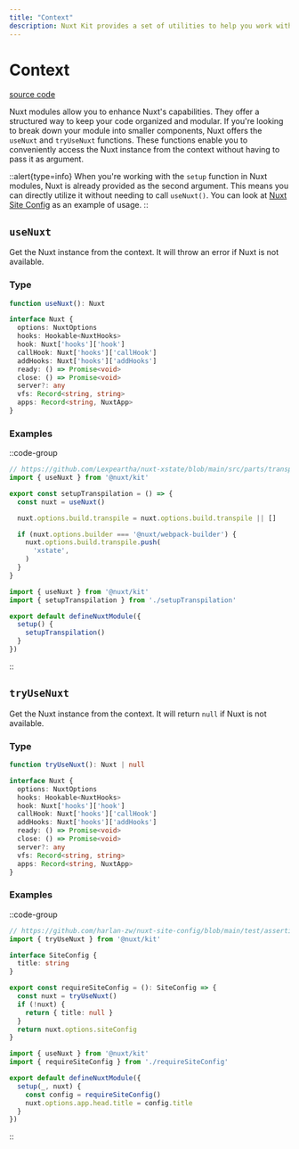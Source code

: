 ```yaml
---
title: "Context"
description: Nuxt Kit provides a set of utilities to help you work with context.
---
```


# Context

[source code](https://github.com/nuxt/nuxt/blob/main/packages/kit/src/context.ts)

Nuxt modules allow you to enhance Nuxt's capabilities. They offer a structured way to keep your code organized and modular. If you're looking to break down your module into smaller components, Nuxt offers the `useNuxt` and `tryUseNuxt` functions. These functions enable you to conveniently access the Nuxt instance from the context without having to pass it as argument.

::alert{type=info}
When you're working with the `setup` function in Nuxt modules, Nuxt is already provided as the second argument. This means you can directly utilize it without needing to call `useNuxt()`. You can look at [Nuxt Site Config](https://github.com/harlan-zw/nuxt-site-config) as an example of usage.
::

## `useNuxt`

Get the Nuxt instance from the context. It will throw an error if Nuxt is not available.

### Type

```ts
function useNuxt(): Nuxt

interface Nuxt {
  options: NuxtOptions
  hooks: Hookable<NuxtHooks>
  hook: Nuxt['hooks']['hook']
  callHook: Nuxt['hooks']['callHook']
  addHooks: Nuxt['hooks']['addHooks']
  ready: () => Promise<void>
  close: () => Promise<void>
  server?: any
  vfs: Record<string, string>
  apps: Record<string, NuxtApp>
}
```

### Examples

::code-group

```ts [setupTranspilation.ts]
// https://github.com/Lexpeartha/nuxt-xstate/blob/main/src/parts/transpile.ts
import { useNuxt } from '@nuxt/kit'

export const setupTranspilation = () => {
  const nuxt = useNuxt()

  nuxt.options.build.transpile = nuxt.options.build.transpile || []

  if (nuxt.options.builder === '@nuxt/webpack-builder') {
    nuxt.options.build.transpile.push(
      'xstate',
    )
  }
}
```

```ts [module.ts]
import { useNuxt } from '@nuxt/kit'
import { setupTranspilation } from './setupTranspilation'

export default defineNuxtModule({
  setup() {
    setupTranspilation()
  }
})
```

::

## `tryUseNuxt`

Get the Nuxt instance from the context. It will return `null` if Nuxt is not available.

### Type

```ts
function tryUseNuxt(): Nuxt | null

interface Nuxt {
  options: NuxtOptions
  hooks: Hookable<NuxtHooks>
  hook: Nuxt['hooks']['hook']
  callHook: Nuxt['hooks']['callHook']
  addHooks: Nuxt['hooks']['addHooks']
  ready: () => Promise<void>
  close: () => Promise<void>
  server?: any
  vfs: Record<string, string>
  apps: Record<string, NuxtApp>
}
```

### Examples

::code-group

```ts [requireSiteConfig.ts]
// https://github.com/harlan-zw/nuxt-site-config/blob/main/test/assertions.test.ts
import { tryUseNuxt } from '@nuxt/kit'

interface SiteConfig {
  title: string
}

export const requireSiteConfig = (): SiteConfig => {
  const nuxt = tryUseNuxt()
  if (!nuxt) {
    return { title: null }
  }
  return nuxt.options.siteConfig
}
```

```ts [module.ts]
import { useNuxt } from '@nuxt/kit'
import { requireSiteConfig } from './requireSiteConfig'

export default defineNuxtModule({
  setup(_, nuxt) {
    const config = requireSiteConfig()
    nuxt.options.app.head.title = config.title
  }
})
```

::
